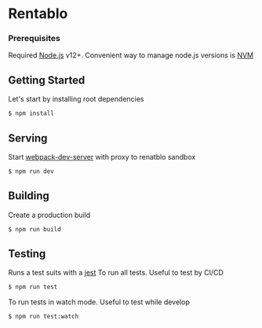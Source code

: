 # Rentablo

### Prerequisites

Required [Node.js](https://nodejs.org) v12+. Convenient way to manage node.js versions is [NVM](https://github.com/creationix/nvm)

## Getting Started
Let's start by installing root dependencies
```sh
$ npm install
```

## Serving
Start [webpack-dev-server](https://github.com/webpack/webpack-dev-server) with proxy to renatblo sandbox
```sh
$ npm run dev
```

## Building
Create a production build
```sh
$ npm run build
```

## Testing
Runs a test suits with a [jest](https://jestjs.io/)
To run all tests. Useful to test by CI/CD
```sh
$ npm run test
```
To run tests in watch mode. Useful to test while develop
```sh
$ npm run test:watch
```
